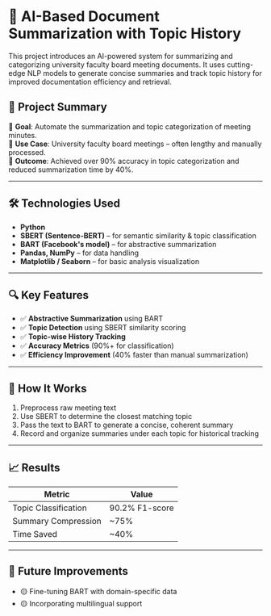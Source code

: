 # 🧠 AI-Based Document Summarization with Topic History

This project introduces an AI-powered system for summarizing and categorizing university faculty board meeting documents. It uses cutting-edge NLP models to generate concise summaries and track topic history for improved documentation efficiency and retrieval.

## 🚀 Project Summary

📌 **Goal**: Automate the summarization and topic categorization of meeting minutes.  
📌 **Use Case**: University faculty board meetings – often lengthy and manually processed.  
📌 **Outcome**: Achieved over 90% accuracy in topic categorization and reduced summarization time by 40%.

---

## 🛠️ Technologies Used

- **Python**
- **SBERT (Sentence-BERT)** – for semantic similarity & topic classification
- **BART (Facebook's model)** – for abstractive summarization
- **Pandas, NumPy** – for data handling
- **Matplotlib / Seaborn** – for basic analysis visualization

---

## 🔍 Key Features

- ✅ **Abstractive Summarization** using BART
- ✅ **Topic Detection** using SBERT similarity scoring
- ✅ **Topic-wise History Tracking**
- ✅ **Accuracy Metrics** (90%+ for classification)
- ✅ **Efficiency Improvement** (40% faster than manual summarization)

---

## 🧠 How It Works

1. Preprocess raw meeting text
2. Use SBERT to determine the closest matching topic
3. Pass the text to BART to generate a concise, coherent summary
4. Record and organize summaries under each topic for historical tracking

---

## 📈 Results

| Metric                  | Value        |
|------------------------|--------------|
| Topic Classification   | 90.2% F1-score |
| Summary Compression    | ~75%         |
| Time Saved             | ~40%         |

---

## 📌 Future Improvements

- 🟡 Fine-tuning BART with domain-specific data
- 🟡 Incorporating multilingual support




